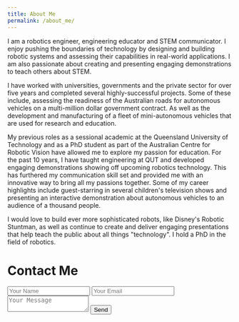 ```yaml
---
title: About Me
permalink: /about_me/
---
```


I am a robotics engineer, engineering educator and STEM communicator. I enjoy pushing the boundaries of technology by designing and building robotic systems and assessing their capabilities in real-world applications. I am also passionate about creating and presenting engaging demonstrations to teach others about STEM.

I have worked with universities, governments and the private sector for over five years and completed several highly-successful projects. Some of these include, assessing the readiness of the Australian roads for autonomous vehicles on a multi-million dollar government contract. As well as the development and manufacturing of a fleet of mini-autonomous vehicles that are used for research and education.

My previous roles as a sessional academic at the Queensland University of Technology and as a PhD student as part of the Australian Centre for Robotic Vision have allowed me to explore my passion for education. For the past 10 years, I have taught engineering at QUT and developed engaging demonstrations showing off upcoming robotics technology. This has furthered my communication skill set and provided me with an innovative way to bring all my passions together. Some of my career highlights include guest-starring in several children's television shows and presenting an interactive demonstration about autonomous vehicles to an audience of a thousand people.

I would love to build ever more sophisticated robots, like Disney's Robotic Stuntman, as well as continue to create and deliver engaging presentations that help teach the public about all things "technology". I hold a PhD in the field of robotics.


<h1 id="contact_me">Contact Me</h1>

<form id="contactform" action="https://formspree.io/f/mbjpoley" method="POST">
    <input type="text" name="name" placeholder="Your Name">
    <input type="email" name="_replyto" placeholder="Your Email">
    <input type="hidden" name="_subject" value="Website contact" />
    <textarea name="message" placeholder="Your Message"></textarea>
    <input type="text" name="_gotcha" style="display:none" />
    <input type="submit" value="Send">
</form>